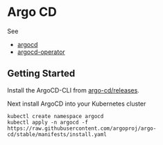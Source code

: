 # Argo CD

See

- [argocd](https://argo-cd.readthedocs.io/en/stable/)
- [argocd-operator](https://operatorhub.io/operator/argocd-operator)

## Getting Started

Install the ArgoCD-CLI from [argo-cd/releases](https://github.com/argoproj/argo-cd/releases).

Next install ArgoCD into your Kubernetes cluster

```shell
kubectl create namespace argocd
kubectl apply -n argocd -f https://raw.githubusercontent.com/argoproj/argo-cd/stable/manifests/install.yaml
```
